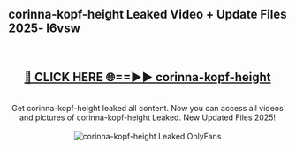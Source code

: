 <h2>corinna-kopf-height Leaked Video + Update Files 2025- l6vsw</h2>
<br>
<div align="center">
<h2><a href="https://libra.edu.pl?corinna-kopf-height" rel="nofollow">🔴 CLICK HERE 🌐==►► corinna-kopf-height</a></h2>
<br>
Get corinna-kopf-height leaked all content. Now you can access all videos and pictures of corinna-kopf-height Leaked. New Updated Files 2025!
<br>
<br>
<a href="https://libra.edu.pl?corinna-kopf-height" rel="nofollow" data-target="animated-image.originalLink"><img src="https://i.ibb.co.com/WyWwxjT/player-gif2.gif" alt="corinna-kopf-height Leaked OnlyFans" style="max-width: 100%; display: inline-block;" data-target="animated-image.originalImage"></a>
</div>
<br>